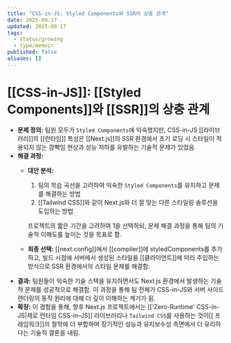 ```yaml
---
title: "CSS-in-JS: Styled Components와 SSR의 상충 관계"
date: 2025-09-17
updated: 2025-09-17
tags:
  - status/growing
  - type/memoir
published: false
aliases: []
---
```

# [[CSS-in-JS]]: [[Styled Components]]와 [[SSR]]의 상충 관계
- **문제 정의:** 팀원 모두가 `Styled Components`에 익숙했지만, CSS-in-JS [[라이브러리]]의 [[런타임]] 특성은 [[Next.js]]의 SSR 환경에서 초기 로딩 시 스타일이 적용되지 않는 깜빡임 현상과 성능 저하를 유발하는 기술적 문제가 있었음.
- **해결 과정:**
    - **대안 분석:**
        1. 팀의 학습 곡선을 고려하여 익숙한 `Styled Components`를 유지하고 문제를 해결하는 방법
        2. [[Tailwind CSS]]와 같이 Next.js와 더 잘 맞는 다른 스타일링 솔루션을 도입하는 방법
        
        프로젝트의 짧은 기간을 고려하여 1을 선택하되, 문제 해결 과정을 통해 팀의 기술적 이해도를 높이는 것을 목표로 함.
        
    - **최종 선택:** [[next.config]]에서 [[compiler]]에 styledComponents를 추가하고, 빌드 시점에 서버에서 생성된 스타일을 [[클라이언트]]에 미리 주입하는 방식으로 SSR 환경에서의 스타일 문제를 해결함.
- **결과:** 팀원들이 익숙한 기술 스택을 유지하면서도 Next.js 환경에서 발생하는 기술적 문제를 성공적으로 해결함. 이 과정을 통해 팀 전체가 CSS-in-JS와 서버 사이드 렌더링의 동작 원리에 대해 더 깊이 이해하는 계기가 됨.
- **확장:** 이 경험을 통해, 향후 Next.js 프로젝트에서는 [['Zero-Runtime' CSS-in-JS|제로 런타임 CSS-in-JS]] 라이브러리나 `Tailwind CSS`를 사용하는 것이[[ 프레임워크]]의 철학에 더 부합하며 장기적인 성능과 유지보수성 측면에서 더 유리하다는 기술적 결론을 내림. 